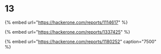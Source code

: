 # 13

{% embed url="https://hackerone.com/reports/1114617" %}



{% embed url="https://hackerone.com/reports/1337425" %}



{% embed url="https://hackerone.com/reports/1180252" caption="7500" %}





